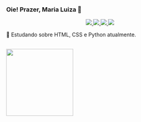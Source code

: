 ### Oie! Prazer, Maria Luiza 🌱

<!-- Social Section -->

<p align="center">
  <a href= "https://github.com/mluizaguedes/">
    <img src="https://img.icons8.com/material-outlined/30/689d6a/source-code.png"/>
  </a>
  <a href= "https://www.linkedin.com/in/maria-luiza-a141b123b/">
    <img src="https://img.icons8.com/material-outlined/30/689d6a/linkedin.png"/>
  </a>
   <a href=mailto:mluizaguedessilva@gmail.com>
    <img src="https://img.icons8.com/material-outlined/30/689d6a/mail.png"/>
  </a>
   <a href= "https://www.instagram.com/mluizaguedes._/">
    <img src="https://img.icons8.com/material-outlined/30/689d6a/instagram.png"/>
  </a>
</p>

<p> 🔎 Estudando sobre HTML, CSS e Python atualmente.</p>

##
<a href="https://github.com/juliagonzalezmoreira">
  <img height="180em" src="https://github-readme-stats.vercel.app/api?username=mluizaguedes&theme=vue&show_icons=true" />
</a>

